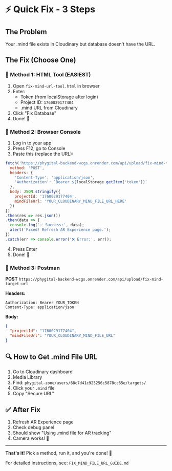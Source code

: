 # ⚡ Quick Fix - 3 Steps

## The Problem
Your .mind file exists in Cloudinary but database doesn't have the URL.

## The Fix (Choose One)

### 🎯 Method 1: HTML Tool (EASIEST)

1. Open `fix-mind-url-tool.html` in browser
2. Enter:
   - Token (from localStorage after login)
   - Project ID: `1760029177404`
   - .mind URL from Cloudinary
3. Click "Fix Database"
4. Done! 🎉

### 📡 Method 2: Browser Console

1. Log in to your app
2. Press F12, go to Console
3. Paste this (replace the URL):

```javascript
fetch('https://phygital-backend-wcgs.onrender.com/api/upload/fix-mind-target-url', {
  method: 'POST',
  headers: {
    'Content-Type': 'application/json',
    'Authorization': `Bearer ${localStorage.getItem('token')}`
  },
  body: JSON.stringify({
    projectId: '1760029177404',
    mindFileUrl: 'YOUR_CLOUDINARY_MIND_FILE_URL_HERE'
  })
})
.then(res => res.json())
.then(data => {
  console.log('✅ Success:', data);
  alert('Fixed! Refresh AR Experience page.');
})
.catch(err => console.error('❌ Error:', err));
```

4. Press Enter
5. Done! 🎉

### 🔗 Method 3: Postman

**POST** `https://phygital-backend-wcgs.onrender.com/api/upload/fix-mind-target-url`

**Headers:**
```
Authorization: Bearer YOUR_TOKEN
Content-Type: application/json
```

**Body:**
```json
{
  "projectId": "1760029177404",
  "mindFileUrl": "YOUR_CLOUDINARY_MIND_FILE_URL"
}
```

## 🔍 How to Get .mind File URL

1. Go to Cloudinary dashboard
2. Media Library
3. Find: `phygital-zone/users/68c7d41c925256c5878cc65e/targets/`
4. Click your `.mind` file
5. Copy "Secure URL"

## ✅ After Fix

1. Refresh AR Experience page
2. Check debug panel
3. Should show "Using .mind file for AR tracking"
4. Camera works! 🎉

---

**That's it!** Pick a method, run it, and you're done! 🚀

For detailed instructions, see: `FIX_MIND_FILE_URL_GUIDE.md`


